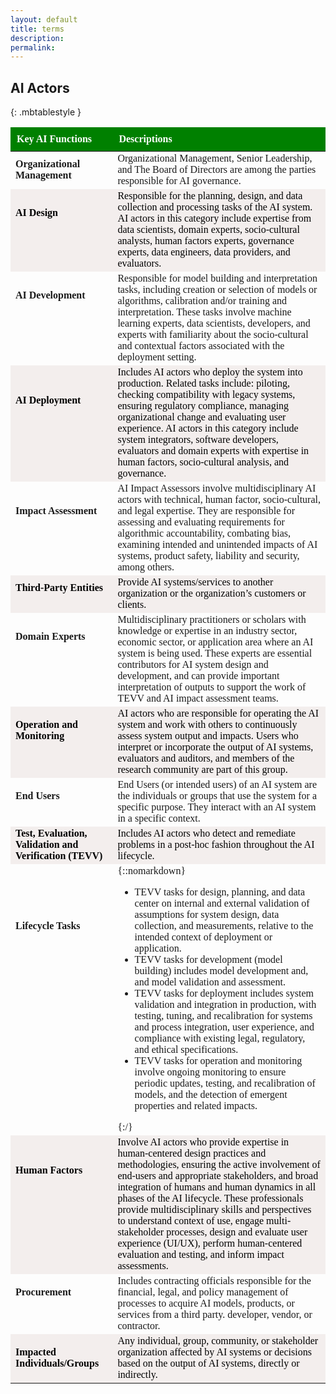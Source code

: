 ```yaml
---
layout: default
title: terms
description: 
permalink:
---
```


<h2 align="left">AI Actors</h2>

{: .mbtablestyle }

<style>
table{
    border-collapse: collapse;
    border-spacing: 0;
    border:2px #000000;
    font-family: Times New Roman;
}

th{
    border:2px #000000;
    padding:10px;
    background-color: green;
    color: white;
}

td{
    border:1px #000000;
}

tr:nth-child(even) {
  background-color: #F3EEED!important;
  color: black!important;
}
</style>


|  Key AI Functions      |   Descriptions     |
|:------------------------|:---------------------|
| **Organizational Management** | Organizational Management, Senior Leadership, and The Board of Directors are among the parties responsible for AI governance.  |
| **AI Design** <br/> <br/> <br/> <br/> | Responsible for the planning, design, and data collection and processing tasks of the AI system. AI actors in this category include expertise from data scientists, domain experts, socio-cultural analysts, human factors experts, governance experts, data engineers, data providers, and evaluators. |
| **AI Development** <br/> <br/> <br/> <br/>  <br/> | Responsible for model building and interpretation tasks, including creation or selection of models or algorithms, calibration and/or training and interpretation. These tasks involve machine learning experts, data scientists, developers, and experts with familiarity about the socio-cultural and contextual factors associated with the deployment setting. |
| **AI Deployment** <br/> <br/> <br/> <br/> <br/>  |Includes AI actors who deploy the system into production. Related tasks include: piloting, checking compatibility with legacy systems, ensuring regulatory compliance, managing organizational change and evaluating user experience. AI actors in this category include system integrators, software developers, evaluators and domain experts with expertise in human factors, socio-cultural analysis, and governance.|
| **Impact Assessment**  <br/> <br/> <br/> <br/> | AI Impact Assessors involve multidisciplinary AI actors with technical, human factor, socio-cultural, and legal expertise. They are responsible for assessing and evaluating requirements for algorithmic accountability, combating bias, examining intended and unintended impacts of AI systems, product safety, liability and security, among others. |
| **Third-Party Entities**  <br/> <br/>  | Provide AI systems/services to another organization or the organization’s customers or clients.       |
| **Domain Experts**  <br/> <br/> <br/> <br/>  <br/> | Multidisciplinary practitioners or scholars with knowledge or expertise in an industry sector, economic sector, or application area where an AI system is being used. These experts are essential contributors for AI system design and development, and can provide important interpretation of outputs to support the work of TEVV and AI impact assessment teams.      |
| **Operation and Monitoring** <br/> <br/> <br/> | AI actors who are responsible for operating the AI system and work with others to continuously assess system output and impacts. Users who interpret or incorporate the output of AI systems, evaluators and auditors, and members of the research community are part of this group.|
| **End Users**  <br/>  <br/> | End Users (or intended users) of an AI system are the individuals or groups that use the system for a specific purpose. They interact with an AI system in a specific context.  |
| **Test, Evaluation, Validation and Verification (TEVV)**  <br/>| Includes AI actors who detect and remediate problems in a post-hoc fashion throughout the AI lifecycle. |
| **Lifecycle Tasks** <br/> <br/> <br/> <br/> <br/> <br/> <br/> <br/> <br/> <br/> <br/> <br/> <br/> <br/> | {::nomarkdown}<ul><li>TEVV tasks for design, planning, and data center on internal and external validation of assumptions for system design, data collection, and measurements, relative to the intended context of deployment or application.</li><li>TEVV tasks for development (model building) includes model development and, and model validation and  assessment.</li><li>TEVV tasks for deployment includes system validation and integration in production, with testing, tuning, and recalibration for systems and process integration, user experience, and compliance with existing legal, regulatory, and ethical specifications. </li><li>TEVV tasks for operation and monitoring involve ongoing monitoring to ensure periodic updates, testing, and recalibration of models, and the detection of emergent properties and related impacts.</li></ul>{:/} |
| **Human Factors**  <br/> <br/> <br/> <br/> <br/> <br/> <br/> | Involve AI actors who provide expertise in human-centered design practices and methodologies, ensuring the active involvement of end-users and appropriate stakeholders, and broad integration of humans and human dynamics in all phases of the AI lifecycle. These professionals provide multidisciplinary skills and perspectives to understand context of use, engage multi- stakeholder processes, design and evaluate user experience (UI/UX), perform human-centered evaluation and testing, and inform impact assessments.   | 
| **Procurement**  <br/> <br/> <br/> | Includes contracting officials responsible for the financial, legal, and policy management of processes to acquire AI models, products, or services from a third party. developer, vendor, or contractor.  |
| **Impacted Individuals/Groups** | Any individual, group, community, or stakeholder organization affected by AI systems or decisions based on the output of AI systems, directly or indirectly. |



